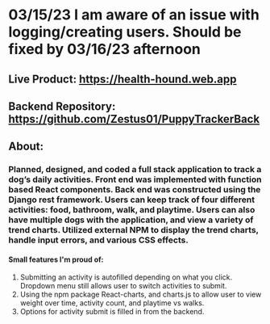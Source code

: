 # 03/15/23 I am aware of an issue with logging/creating users. Should be fixed by 03/16/23 afternoon

## Live Product: https://health-hound.web.app

## Backend Repository: https://github.com/Zestus01/PuppyTrackerBack

## About:
### Planned, designed, and coded a full stack application to track a dog’s daily activities. Front end was implemented with function based React components. Back end was constructed using the Django rest framework. Users can keep track of four different activities: food, bathroom, walk, and playtime. Users can also have multiple dogs with the application, and view a variety of trend charts. Utilized external NPM to display the trend charts, handle input errors, and various CSS effects. 
#### Small features I'm proud of: 
1. Submitting an activity is autofilled depending on what you click. Dropdown menu still allows user to switch activities to submit.
2. Using the npm package React-charts, and charts.js to allow user to view weight over time, activity count, and playtime vs walks. 
3. Options for activity submit is filled in from the backend. 
